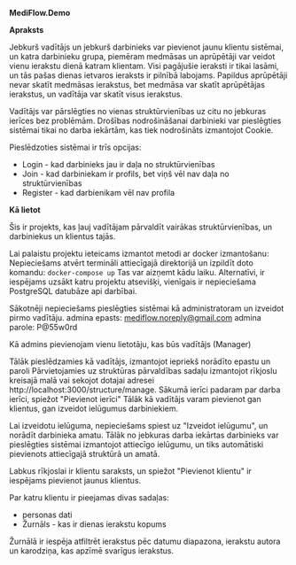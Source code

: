 **MediFlow.Demo**

**Apraksts**

Jebkurš vadītājs un jebkurš darbinieks var pievienot jaunu klientu sistēmai, un katra darbinieku grupa, piemēram medmāsas un aprūpētāji var veidot vienu ierakstu dienā katram klientam.
Visi pagājušie ieraksti ir tikai lasāmi, un tās pašas dienas ietvaros ieraksts ir pilnībā labojams.
Papildus aprūpētāji nevar skatīt medmāsas ierakstus, bet medmāsa var skatīt aprūpētājas ierakstus, un vadītāja var skatīt visus ierakstus.

Vadītājs var pārslēgties no vienas struktūrvienības uz citu no jebkuras ierīces bez problēmām.
Drošības nodrošināšanai darbinieki var pieslēgties sistēmai tikai no darba iekārtām, kas tiek nodrošināts izmantojot Cookie. 

Pieslēdzoties sistēmai ir trīs opcijas:
* Login - kad darbinieks jau ir daļa no struktūrvienības
* Join - kad darbiniekam ir profils, bet viņš vēl nav daļa no struktūrvienības
* Register - kad darbienikam vēl nav profila

**Kā lietot**

Šis ir projekts, kas ļauj vadītājam pārvaldīt vairākas struktūrvienības, un darbiniekus un klientus tajās.

Lai palaistu projektu ieteicams izmantot metodi ar docker izmantošanu:
Nepieciešams atvērt termināli attiecīgajā direktorijā un izpildīt doto komandu:
`docker-compose up`
Tas var aizņemt kādu laiku.
Alternatīvi, ir iespējams uzsākt katru projektu atsevišķi, vienīgais ir nepieciešama PostgreSQL datubāze api darbībai.

Sākotnēji nepieciešams pieslēgties sistēmai kā administratoram un izveidot pirmo vadītāju.
admina epasts: mediflow.noreply@gmail.com
admina parole: P@55w0rd

Kā admins pievienojam vienu lietotāju, kas būs vadītājs (Manager)

Tālāk pieslēdzamies kā vadītājs, izmantojot iepriekš norādīto epastu un paroli
Pārvietojamies uz struktūras pārvaldības sadaļu izmantojot rīkjoslu kreisajā malā vai sekojot dotajai adresei http://localhost:3000/structure/manage.
Sākumā ierīci padaram par darba ierīci, spiežot "Pievienot ierīci"
Tālāk kā vadītājs varam pievienot gan klientus, gan izveidot ielūgumus darbiniekiem.

Lai izveidotu ielūguma, nepieciešams spiest uz "Izveidot ielūgumu", un norādīt darbinieka amatu.
Tālāk no jebkuras darba iekārtas darbinieks var pieslēgties sistēmai izmantojot attiecīgo ielūgumu, un tiks automātiski pievienots attiecīgajā struktūrā un amatā.

Labkus rīkjoslai ir klientu saraksts, un spiežot "Pievienot klientu" ir iespējams pievienot jaunus klientus.

Par katru klientu ir pieejamas divas sadaļas:
* personas dati
* Žurnāls - kas ir dienas ierakstu kopums

Žurnālā ir iespēja atfiltrēt ierakstus pēc datumu diapazona, ierakstu autora un karodziņa, kas apzīmē svarīgus ierakstus.
